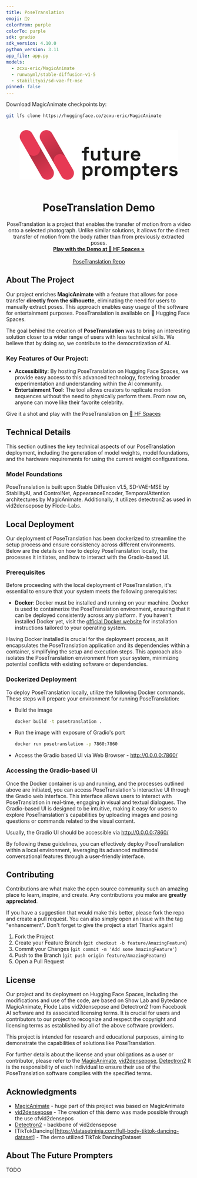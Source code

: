 ```yaml
---
title: PoseTranslation
emoji: 🏃‍♀️
colorFrom: purple
colorTo: purple
sdk: gradio
sdk_version: 4.10.0
python_version: 3.11
app_file: app.py
models:
  - zcxu-eric/MagicAnimate
  - runwayml/stable-diffusion-v1-5
  - stabilityai/sd-vae-ft-mse
pinned: false
---
```

Download MagicAnimate checkpoints by:
```bash
git lfs clone https://huggingface.co/zcxu-eric/MagicAnimate
```

<!-- Improved compatibility of back to top link: See: https://github.com/othneildrew/Best-README-Template/pull/73 -->
<a name="readme-top"></a>
<!--
*** Thanks for checking out the Best-README-Template. If you have a suggestion
*** that would make this better, please fork the repo and create a pull request
*** or simply open an issue with the tag "enhancement".
*** Don't forget to give the project a star!
*** Thanks again! Now go create something AMAZING! :D
-->



<!-- PROJECT SHIELDS -->
<!--
*** I'm using markdown "reference style" links for readability.
*** Reference links are enclosed in brackets [ ] instead of parentheses ( ).
*** See the bottom of this document for the declaration of the reference variables
*** for contributors-url, forks-url, etc. This is an optional, concise syntax you may use.
*** https://www.markdownguide.org/basic-syntax/#reference-style-links
-->
<!-- [![Contributors][contributors-shield]][contributors-url]
[![Forks][forks-shield]][forks-url]
[![Stargazers][stars-shield]][stars-url]
[![Issues][issues-shield]][issues-url]
[![MIT License][license-shield]][license-url]
[![LinkedIn][linkedin-shield]][linkedin-url] -->



<!-- PROJECT LOGO -->
<br />
<div align="center">
  <a href="https://github.com/futureprompters/pose-translation">
    <img src="images/logo-fp-color-black.png" alt="Logo" width="430" height="135">
  </a>
<br/>
<br/>
<h1 align="center">PoseTranslation Demo</h1>

  <p align="center">
    PoseTranslation is a project that enables the transfer of motion from a video onto a selected photograph. Unlike similar solutions, it allows for the direct transfer of motion from the body rather than from previously extracted poses. 
    <br />
    <a href="https://huggingface.co/spaces/FuturePrompters/PoseTranslation"><strong>Play with the Demo at 🤗 HF Spaces »</strong></a>
    <br />
    <br />
    <a href="https://github.com/futureprompters/pose-translation">PoseTranslation Repo</a>
  </p>
</div>

## About The Project

Our project enriches **MagicAnimate** with a feature that allows for pose transfer **directly from the silhouette**, eliminating the need for users to manually extract poses. This approach enables easy usage of the software for entertainment purposes. PoseTranslation is available on 🤗 Hugging Face Spaces.

The goal behind the creation of **PoseTranslation** was to bring an interesting solution closer to a wider range of users with less technical skills. We believe that by doing so, we contribute to the democratization of AI.


### Key Features of Our Project:

- **Accessibility**: By hosting PoseTranslation on Hugging Face Spaces, we provide easy access to this advanced technology, fostering broader experimentation and understanding within the AI community.
- **Entertainment Tool**: The tool allows creators to replicate motion sequences without the need to physically perform them. From now on, anyone can move like their favorite celebrity.

Give it a shot and play with the PoseTranslation on [🤗 HF Spaces](https://huggingface.co/)


## Technical Details

This section outlines the key technical aspects of our PoseTranslation deployment, including the generation of model weights, model foundations, and the hardware requirements for using the current weight configurations.

### Model Foundations
PoseTranslation is built upon Stable Diffusion v1.5, SD-VAE-MSE by StabilityAI, and ControlNet, AppearanceEncoder, TemporalAttention architectures by MagicAnimate. Additionally, it utilizes detectron2 as used in vid2densepose by Flode-Labs.

## Local Deployment

Our deployment of PoseTranslation has been dockerized to streamline the setup process and ensure consistency across different environments. Below are the details on how to deploy PoseTranslation locally, the processes it initiates, and how to interact with the Gradio-based UI.

### Prerequisites

Before proceeding with the local deployment of PoseTranslation, it's essential to ensure that your system meets the following prerequisites:

- **Docker**: Docker must be installed and running on your machine. Docker is used to containerize the PoseTranslation environment, ensuring that it can be deployed consistently across any platform. If you haven't installed Docker yet, visit the [official Docker website](https://www.docker.com/get-started) for installation instructions tailored to your operating system.

Having Docker installed is crucial for the deployment process, as it encapsulates the PoseTranslation application and its dependencies within a container, simplifying the setup and execution steps. This approach also isolates the PoseTranslation environment from your system, minimizing potential conflicts with existing software or dependencies.

### Dockerized Deployment
To deploy PoseTranslation locally, utilize the following Docker commands. These steps will prepare your environment for running PoseTranslation:
- Build the image
  ```bash
  docker build -t posetranslation .
  ```
- Run the image with exposure of Gradio's port
  ```bash
  docker run posetranslation -p 7860:7860
  ```
- Access the Gradio based UI via Web Browser - http://0.0.0.0:7860/


### Accessing the Gradio-based UI
Once the Docker container is up and running, and the processes outlined above are initiated, you can access PoseTranslation's interactive UI through the Gradio web interface. This interface allows users to interact with PoseTranslation in real-time, engaging in visual and textual dialogues. The Gradio-based UI is designed to be intuitive, making it easy for users to explore PoseTranslation's capabilities by uploading images and posing questions or commands related to the visual content.

Usually, the Gradio UI should be accessible via http://0.0.0.0:7860/

By following these guidelines, you can effectively deploy PoseTranslation within a local environment, leveraging its advanced multimodal conversational features through a user-friendly interface.

## Contributing

Contributions are what make the open source community such an amazing place to learn, inspire, and create. Any contributions you make are **greatly appreciated**.

If you have a suggestion that would make this better, please fork the repo and create a pull request. You can also simply open an issue with the tag "enhancement".
Don't forget to give the project a star! Thanks again!

1. Fork the Project
2. Create your Feature Branch (`git checkout -b feature/AmazingFeature`)
3. Commit your Changes (`git commit -m 'Add some AmazingFeature'`)
4. Push to the Branch (`git push origin feature/AmazingFeature`)
5. Open a Pull Request

## License

Our project and its deployment on Hugging Face Spaces, including the modifications and use of the code, are based on Show Lab and Bytedance MagicAnimate, Flode Labs vid2densepose and Detectron2 from Facebook AI software and its associated licensing terms. It is crucial for users and contributors to our project to recognize and respect the copyright and licensing terms as established by all of the above software providers.

This project is intended for research and educational purposes, aiming to demonstrate the capabilities of solutions like PoseTranslation.

For further details about the license and your obligations as a user or contributor, please refer to the [MagicAnimate](https://github.com/magic-research/magic-animate?tab=BSD-3-Clause-1-ov-file), [vid2densepose](https://github.com/Flode-Labs/vid2densepose?tab=MIT-1-ov-file), [Detectron2](https://github.com/facebookresearch/detectron2?tab=Apache-2.0-1-ov-file) It is the responsibility of each individual to ensure their use of the PoseTranslation software complies with the specified terms.

## Acknowledgments

* [MagicAnimate](https://showlab.github.io/magicanimate/) - huge part of this project was based on MagicAnimate
* [vid2densepose](https://github.com/Flode-Labs/vid2densepose) - The creation of this demo was made possible through the use ofvid2densepos
* [Detectron2](https://github.com/facebookresearch/detectron2) - backbone of vid2densepose
* [TikTokDancing][https://datasetninja.com/full-body-tiktok-dancing-dataset] - The demo utilized TikTok DancingDataset

## About The Future Prompters
TODO